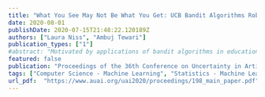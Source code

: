 ```yaml
---
title: "What You See May Not Be What You Get: UCB Bandit Algorithms Robust to epsilon-Contamination"
date: 2020-08-01
publishDate: 2020-07-15T21:48:22.120189Z
authors: ["Laura Niss", "Ambuj Tewari"]
publication_types: ["1"]
#abstract: "Motivated by applications of bandit algorithms in education, we consider a stochastic multi-armed bandit problem with $varepsilon$-contaminated rewards. We allow an adversary to give arbitrary unbounded contaminated rewards with full knowledge of the past and future. We impose the constraint that for each time $t$ the proportion of contaminated rewards for any action is less than or equal to $varepsilon$. We derive concentration inequalities for two robust mean estimators for sub-Gaussian distributions in the $varepsilon$-contamination context. We define the $varepsilon$-contaminated stochastic bandit problem and use our robust mean estimators to give two variants of a robust Upper Confidence Bound (UCB) algorithm, crUCB. Using regret derived from only the underlying stochastic rewards, both variants of crUCB achieve $mathcalO (sqrtKTlog T)$ regret for small enough contamination proportions. Our simulations assume small horizons, reflecting the newly explored setting of bandits in education. We show that in certain adversarial regimes crUCB not only outperforms algorithms designed for stochastic (UCB1) and adversarial (EXP3) bandits but also those that have \"best of both worlds\" guarantees (EXP3++ and TsallisInf) even when our constraint on the proportion of contaminated rewards is broken."
featured: false
publication: "Proceedings of the 36th Conference on Uncertainty in Artificial Intelligence (UAI)"
tags: ["Computer Science - Machine Learning", "Statistics - Machine Learning"]
url_pdf:  "https://www.auai.org/uai2020/proceedings/198_main_paper.pdf"
---
```

